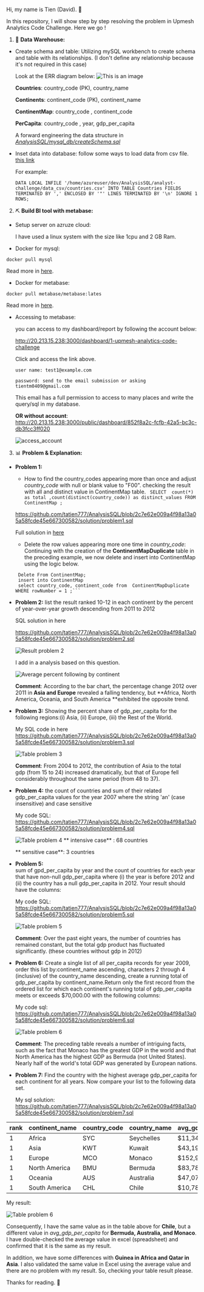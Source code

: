 Hi, my name is Tien (David). :wave:

In this repository, I will show step by step resolving the problem in Upmesh Analytics Code Challenge. Here we go ! 
1. :file_folder: **Data Warehouse:** 
- Create schema and table: Utilizing mySQL workbench to create schema and table with its relationships. (I don't define any relationship because it's not required in this case)

    Look  at the ERR diagram below: 
    ![This is an image](image/ERR_diagram.png)

    **Countries**: country_code (PK), country_name 

    **Continents**: continent_code (PK), continent_name

    **ContinentMap**: country_code , continent_code 

    **PerCapita**: country_code , year, gdp_per_capita 

    A forward engineering the data structure in [*AnalysisSQL/mysql_db/createSchema.sql*](https://github.com/tatien777/AnalysisSQL/blob/master/mysql_db/createSchema.sql)


- Inset data into database: follow some ways to load data from csv file. [this link](https://www.mysqltutorial.org/import-csv-file-mysql-table/#:~:text=Importing%20CSV%20file%20using%20MySQL%20Workbench&text=Open%20table%20to%20which%20the%20data%20is%20loaded.&text=Review%20the%20data%2C%20click%20Apply,insert%20data%20into%20the%20table.)

    For example: 

    ```DATA LOCAL INFILE '/home/azureuser/dev/AnalysisSQL/analyst-challenge/data_csv/countries.csv' INTO TABLE Countries FIELDS TERMINATED BY ',' ENCLOSED BY '"' LINES TERMINATED BY '\n' IGNORE 1 ROWS; ```

2. :pick: **Build BI tool with metabase:**  

- Setup server on azruze cloud:

    I have used  a linux system with the size like 1cpu and 2 GB Ram.

- Docker for mysql: 

```docker pull mysql```

Read more in [here](https://hub.docker.com/r/mysql/mysql-server). 

- Docker for metabase: 

```docker pull metabase/metabase:lates``` 

Read more in [here](https://www.metabase.com/docs/latest/operations-guide/running-metabase-on-docker.html).

- Accessing to metabase: 

    you can access to my dashboard/report by following the account below:

    http://20.213.15.238:3000/dashboard/1-upmesh-analytics-code-challenge

    Click and access the link above.

    ```user name: test1@example.com ```

    ```password: send to the email submission or asking tientm0409@gmail.com ```

    This email has a full permission to access to many places and write the query/sql in my database.

    **OR without account**: http://20.213.15.238:3000/public/dashboard/852f8a2c-fcfb-42a5-bc3c-db3fcc3ff020

    ![access_account](image/access_account.png)


3. :bar_chart: **Problem & Explanation:**

- **Problem 1:** 
    - How to find the country_codes appearing more than once and adjust *country_code* with null or blank value to "F00".
    checking the result with all and distinct value in ContinentMap table. ``` SELECT 
count(*) as total ,count(distinct(country_code)) as distinct_values
FROM ContinentMap ;```

    https://github.com/tatien777/AnalysisSQL/blob/2c7e62e009a4f98a13a05a58fcde45e667300582/solution/problem1.sql

    Full solution in [here](https://github.com/tatien777/AnalysisSQL/blob/master/solution/problem1.sql)

   - Delete the row values appearing more one time in *country_code*: 
   Continuing with the creation of the **ContinentMapDuplicate** table in the preceding example, we now delete and insert into ContinentMap using the logic below.
   
   ```
    Delete From ContinentMap;
    insert into ContinentMap
	select country_code, continent_code from  ContinentMapDuplicate WHERE rowNumber = 1 ;```

- **Problem 2:** 
    list the result ranked 10-12 in each continent by the percent of year-over-year growth descending from 2011 to 2012

    SQL solution in here
    
    https://github.com/tatien777/AnalysisSQL/blob/2c7e62e009a4f98a13a05a58fcde45e667300582/solution/problem2.sql

    
   

    ![Result problem 2](image/Q2-1.png)

    I add in a analysis based on this question.

    ![Average percent following by continent](image/Q2-2.png)
     
    **Comment**: According to the bar chart, the percentage change 2012 over 2011 in **Asia and Europe** revealed a falling tendency, but **Africa, North America, Oceania, and South America **exhibited the opposite trend.

- **Problem 3:** 
    Showing the percent share of gdp_per_capita for the following regions:(i) Asia, (ii) Europe, (iii) the Rest of the World.

    My SQL code in here https://github.com/tatien777/AnalysisSQL/blob/2c7e62e009a4f98a13a05a58fcde45e667300582/solution/problem3.sql

    ![Table problem 3](image/Q3-1.png)

    **Comment**: From 2004 to 2012, the contribution of Asia to the total gdp (from 15 to 24) increased dramatically, but that of Europe fell considerably throughout the same period (from 48 to 37).

- **Problem 4:**  the count of countries and sum of their related gdp_per_capita values for the year 2007 where the string 'an' (case insensitive) and case sensitive

    My code SQL: https://github.com/tatien777/AnalysisSQL/blob/2c7e62e009a4f98a13a05a58fcde45e667300582/solution/problem4.sql

    ![Table problem 4](image/Q4-1.png)
    ** intensive case** : 68 countries 

    ** sensitive case**: 3 countries 

- **Problem 5:**  
sum of gpd_per_capita by year and the count of countries for each year that have non-null gdp_per_capita where (i) the year is before 2012 and (ii) the country has a null gdp_per_capita in 2012. Your result should have the columns:

    My code SQL: https://github.com/tatien777/AnalysisSQL/blob/2c7e62e009a4f98a13a05a58fcde45e667300582/solution/problem5.sql

    ![Table problem 5](image/Q5-1.png)

    **Comment**: Over the past eight years, the number of countries has remained constant, but the total gdp product has fluctuated significantly. (these countries without gdp in 2012)
- **Problem 6:** Create a single list of all per_capita records for year 2009, order this list by:continent_name ascending, characters 2 through 4 (inclusive) of the country_name descending,  create a running total of gdp_per_capita by continent_name.Return only the first record from the ordered list for which each continent's running total of gdp_per_capita meets or exceeds $70,000.00 with the following columns:

    My code sql: https://github.com/tatien777/AnalysisSQL/blob/2c7e62e009a4f98a13a05a58fcde45e667300582/solution/problem6.sql

    ![Table problem 6](image/Q6-1.png)

    **Comment**: The preceding table reveals a number of intriguing facts, such as the fact that Monaco has the greatest GDP in the world and that North America has the highest GDP as Bermuda (not United States). Nearly half of the world's total GDP was generated by European nations.

- **Problem 7:** Find the country with the highest average gdp_per_capita for each continent for all years. Now compare your list to the following data set. 

    My sql solution: https://github.com/tatien777/AnalysisSQL/blob/2c7e62e009a4f98a13a05a58fcde45e667300582/solution/problem7.sql

rank | continent_name | country_code | country_name | avg_gdp_per_capita 
---- | -------------- | ------------ | ------------ | -----------------
   1 | Africa         | SYC          | Seychelles   |         $11,348.66
   1 | Asia           | KWT          | Kuwait       |         $43,192.49
   1 | Europe         | MCO          | Monaco       |        $152,936.10
   1 | North America  | BMU          | Bermuda      |         $83,788.48
   1 | Oceania        | AUS          | Australia    |         $47,070.39
   1 | South America  | CHL          | Chile        |         $10,781.71

   My result: 
    
![Table problem 6](image/Q7-1.png)

Consequently, I have the same value as in the table above for **Chile**, but a different value in *avg_gdp_per_capita* for **Bermuda, Australia, and Monaco**. I have double-checked the average value in excel (spreadsheet) and confirmed that it is the same as my result.

In addition, we have some differences with **Guinea in Africa and Qatar in Asia**. I also validated the same value in Excel using the average value and there are no problem with my result. So, checking your table result please.


Thanks for reading. :clap: